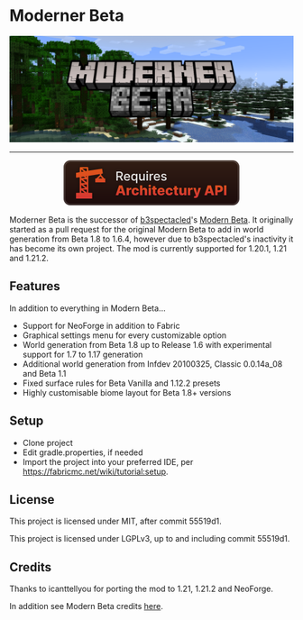 # Moderner Beta

<!-- This is horribly obsolete HTML. I can't do anything about it. -->
<center>
    <p align="center">
        <img src="banner.png" alt="Moderner Beta Banner"/>
        <hr/>
        <img src="https://raw.githubusercontent.com/intergrav/devins-badges/c7fd18efdadd1c3f12ae56b49afd834640d2d797/assets/cozy/requires/architectury-api_vector.svg" alt="Requires Architectury API"/>
    </p>
</center>

Moderner Beta is the successor of [b3spectacled](https://github.com/b3spectacled)'s [Modern Beta](https://github.com/b3spectacled/modern-beta-fabric). It originally started as a pull request for the original Modern Beta to add in world generation from Beta 1.8 to 1.6.4, however due to b3spectacled's inactivity it has become its own project. The mod is currently supported for 1.20.1, 1.21 and 1.21.2.

## Features
In addition to everything in Modern Beta...
- Support for NeoForge in addition to Fabric
- Graphical settings menu for every customizable option
- World generation from Beta 1.8 up to Release 1.6 with experimental support for 1.7 to 1.17 generation
- Additional world generation from Infdev 20100325, Classic 0.0.14a_08 and Beta 1.1
- Fixed surface rules for Beta Vanilla and 1.12.2 presets
- Highly customisable biome layout for Beta 1.8+ versions

## Setup

* Clone project
* Edit gradle.properties, if needed
* Import the project into your preferred IDE, per https://fabricmc.net/wiki/tutorial:setup.

## License

This project is licensed under MIT, after commit 55519d1.

This project is licensed under LGPLv3, up to and including commit 55519d1.

## Credits

Thanks to icanttellyou for porting the mod to 1.21, 1.21.2 and NeoForge.

In addition see Modern Beta credits [here](https://github.com/b3spectacled/modern-beta-fabric/wiki/Credits).
